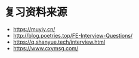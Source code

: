 # 复习资料来源

- https://muyiy.cn/
- http://blog.poetries.top/FE-Interview-Questions/
- https://q.shanyue.tech/interview.html
- https://www.cxymsg.com/